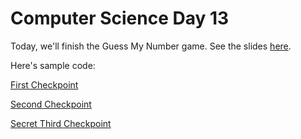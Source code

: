 # Computer Science Day 13

<link href="index.css" rel="stylesheet">

Today, we'll finish the Guess My Number game. See the slides [here](../presentation-pdfs/day13.pdf).

Here's sample code:

[First Checkpoint](../code_snippets/day11-guess-my-number-1.html)


[Second Checkpoint](../code_snippets/day11-guess-my-number-2.html)

[Secret Third Checkpoint](../code_snippets/day11-guess-my-number-3.html)